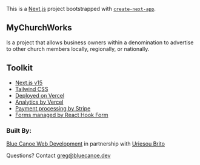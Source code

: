 This is a [Next.js](https://nextjs.org/) project bootstrapped with [`create-next-app`](https://github.com/vercel/next.js/tree/canary/packages/create-next-app).

## MyChurchWorks

Is a project that allows business owners within a denomination to advertise to other church members locally, regionally, or nationally.

## Toolkit

- [Next.js v15](https://nextjs.org/docs)
- [Tailwind CSS](https://tailwindcss.com/)
- [Deployed on Vercel](https://vercel.com/)
- [Analytics by Vercel](https://vercel.com/docs/analytics)
- [Payment processing by Stripe](https://stripe.com/)
- [Forms managed by React Hook Form](https://react-hook-form.com/)

### Built By:

[Blue Canoe Web Development](https://bluecanoe.dev/) in partnership with [Uriesou Brito](https://www.facebook.com/uriesou)

Questions? Contact [greg@bluecanoe.dev](mailto:greg@bluecanoe.dev)
